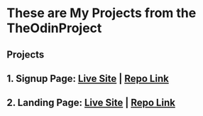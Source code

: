 # These are My Projects from the TheOdinProject

## Projects
## 1. Signup Page: [Live Site](https://cjpanda.github.io/signuppage/) | [Repo Link](https://github.com/cjpanda/signuppage)
## 2. Landing Page: [Live Site](https://cjpanda.github.io/landingpage/) | [Repo Link](https://github.com/cjpanda/landingpage)


